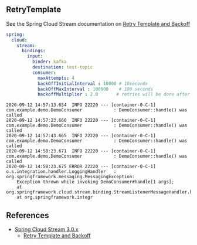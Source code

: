 

## RetryTemplate

See the Spring Cloud Stream documentation on [Retry Template and Backoff](https://cloud.spring.io/spring-cloud-static/spring-cloud-stream/3.0.6.RELEASE/reference/html/spring-cloud-stream.html#_retry_template_and_retrybackoff)

```yaml
spring:
  cloud:
    stream:
      bindings:
        input:
          binder: kafka
          destination: test-topic
          consumer:
            maxAttempts: 4
            backOffInitialInterval : 10000 # 10seconds
            backOffMaxInterval : 100000    # 100 seconds
            backoffMultiplier : 2.0       # retries will be done after 10 20 40 80 seconds. The total is 150 which is within the default max retry interval
```
 
```
2020-09-12 14:57:13.654  INFO 22220 --- [container-0-C-1] com.example.demo.DemoConsumer            : DemoConsumer::handle() was called
2020-09-12 14:57:23.660  INFO 22220 --- [container-0-C-1] com.example.demo.DemoConsumer            : DemoConsumer::handle() was called
2020-09-12 14:57:43.665  INFO 22220 --- [container-0-C-1] com.example.demo.DemoConsumer            : DemoConsumer::handle() was called
2020-09-12 14:58:23.671  INFO 22220 --- [container-0-C-1] com.example.demo.DemoConsumer            : DemoConsumer::handle() was called
2020-09-12 14:58:23.675 ERROR 22220 --- [container-0-C-1] o.s.integration.handler.LoggingHandler   : org.springframework.messaging.MessagingException: 
    Exception thrown while invoking DemoConsumer#handle[1 args]; 
	at org.springframework.cloud.stream.binding.StreamListenerMessageHandler.handleRequestMessage(StreamListenerMessageHandler.java:64)
	at org.springframework.integr
```

## References

* [Spring Cloud Stream 3.0.x](https://cloud.spring.io/spring-cloud-static/spring-cloud-stream/3.0.6.RELEASE/reference/html/spring-cloud-stream.html#spring-cloud-stream-reference)
    * [Retry Template and Backoff](https://cloud.spring.io/spring-cloud-static/spring-cloud-stream/3.0.6.RELEASE/reference/html/spring-cloud-stream.html#_retry_template_and_retrybackoff)
    